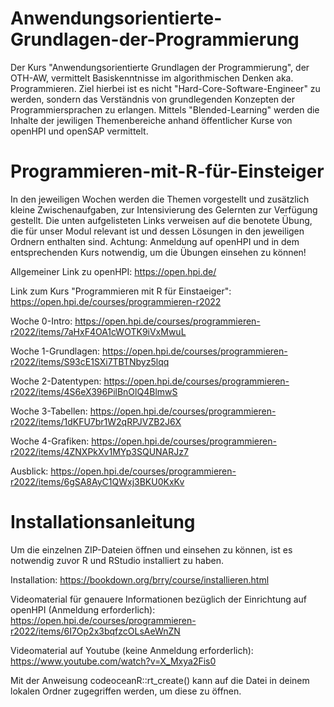 # Anwendungsorientierte-Grundlagen-der-Programmierung

Der Kurs "Anwendungsorientierte Grundlagen der Programmierung", der OTH-AW, vermittelt Basiskenntnisse im algorithmischen Denken aka. Programmieren.
Ziel hierbei ist es nicht "Hard-Core-Software-Engineer" zu werden, sondern das Verständnis von grundlegenden Konzepten der Programmiersprachen zu erlangen.
Mittels "Blended-Learning" werden die Inhalte der jewiligen Themenbereiche anhand öffentlicher Kurse von openHPI und openSAP vermittelt.

# Programmieren-mit-R-für-Einsteiger

In den jeweiligen Wochen werden die Themen vorgestellt und zusätzlich kleine Zwischenaufgaben, zur Intensivierung des Gelernten zur Verfügung gestellt.
Die unten aufgelisteten Links verweisen auf die benotete Übung, die für unser Modul relevant ist und dessen Lösungen in den jeweiligen Ordnern enthalten sind.
Achtung: Anmeldung auf openHPI und in dem entsprechenden Kurs notwendig, um die Übungen einsehen zu können!

Allgemeiner Link zu openHPI: https://open.hpi.de/

Link zum Kurs "Programmieren mit R für Einstaeiger": https://open.hpi.de/courses/programmieren-r2022

Woche 0-Intro: https://open.hpi.de/courses/programmieren-r2022/items/7aHxF4OA1cWOTK9iVxMwuL

Woche 1-Grundlagen: https://open.hpi.de/courses/programmieren-r2022/items/S93cE1SXi7TBTNbyz5lqq

Woche 2-Datentypen: https://open.hpi.de/courses/programmieren-r2022/items/4S6eX396PilBnOlQ4BlmwS

Woche 3-Tabellen: https://open.hpi.de/courses/programmieren-r2022/items/1dKFU7br1W2qRPJVZB2J6X

Woche 4-Grafiken: https://open.hpi.de/courses/programmieren-r2022/items/4ZNXPkXv1MYp3SQUNARJz7

Ausblick: https://open.hpi.de/courses/programmieren-r2022/items/6gSA8AyC1QWxj3BKU0KxKv

# Installationsanleitung

Um die einzelnen ZIP-Dateien öffnen und einsehen zu können, ist es notwendig zuvor R und RStudio installiert zu haben.

Installation: 
https://bookdown.org/brry/course/installieren.html

Videomaterial für genauere Informationen bezüglich der Einrichtung auf openHPI (Anmeldung erforderlich): 
https://open.hpi.de/courses/programmieren-r2022/items/6I7Op2x3bqfzcOLsAeWnZN

Videomaterial auf Youtube (keine Anmeldung erforderlich): 
https://www.youtube.com/watch?v=X_Mxya2Fis0

Mit der Anweisung codeoceanR::rt_create() kann auf die Datei in deinem lokalen Ordner zugegriffen werden, um diese zu öffnen.
